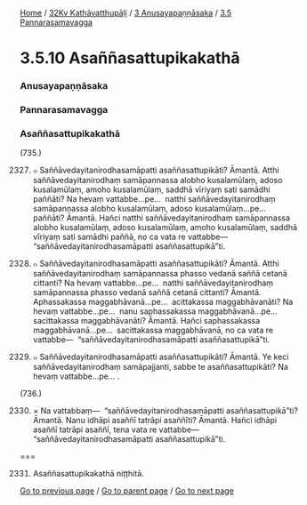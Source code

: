 
[Home](/) / [32Kv Kathāvatthupāḷi](/tipitaka/32Kv.md) / [3 Anusayapaṇṇāsaka](/tipitaka/32Kv/3.md) / [3.5 Pannarasamavagga](/tipitaka/32Kv/3/3.5.md)

# 3.5.10 Asaññasattupikakathā

### Anusayapaṇṇāsaka

### Pannarasamavagga

### Asaññasattupikakathā

(735.)

2327. ๐ Saññāvedayitanirodhasamāpatti asaññasattupikāti? Āmantā. Atthi saññāvedayitanirodhaṃ samāpannassa alobho kusalamūlaṃ, adoso kusalamūlaṃ, amoho kusalamūlaṃ, saddhā vīriyaṃ sati samādhi paññāti? Na hevaṃ vattabbe…pe…  natthi saññāvedayitanirodhaṃ samāpannassa alobho kusalamūlaṃ, adoso kusalamūlaṃ…pe…  paññāti? Āmantā. Hañci natthi saññāvedayitanirodhaṃ samāpannassa alobho kusalamūlaṃ, adoso kusalamūlaṃ, amoho kusalamūlaṃ, saddhā vīriyaṃ sati samādhi paññā, no ca vata re vattabbe—  “saññāvedayitanirodhasamāpatti asaññasattupikā”ti.

2328. ๐ Saññāvedayitanirodhasamāpatti asaññasattupikāti? Āmantā. Atthi saññāvedayitanirodhaṃ samāpannassa phasso vedanā saññā cetanā cittanti? Na hevaṃ vattabbe…pe…  natthi saññāvedayitanirodhaṃ samāpannassa phasso vedanā saññā cetanā cittanti? Āmantā. Aphassakassa maggabhāvanā…pe…  acittakassa maggabhāvanāti? Na hevaṃ vattabbe…pe…  nanu saphassakassa maggabhāvanā…pe…  sacittakassa maggabhāvanāti? Āmantā. Hañci saphassakassa maggabhāvanā…pe…  sacittakassa maggabhāvanā, no ca vata re vattabbe—  “saññāvedayitanirodhasamāpatti asaññasattupikā”ti.

2329. ๐ Saññāvedayitanirodhasamāpatti asaññasattupikāti? Āmantā. Ye keci saññāvedayitanirodhaṃ samāpajjanti, sabbe te asaññasattupikāti? Na hevaṃ vattabbe…pe… .

(736.)

2330. × Na vattabbaṃ—  “saññāvedayitanirodhasamāpatti asaññasattupikā”ti? Āmantā. Nanu idhāpi asaññī tatrāpi asaññīti? Āmantā. Hañci idhāpi asaññī tatrāpi asaññī, tena vata re vattabbe—  “saññāvedayitanirodhasamāpatti asaññasattupikā”ti.

===

2331. Asaññasattupikakathā niṭṭhitā.



[Go to previous page](/tipitaka/32Kv/3/3.5/3.5.9.md) / [Go to parent page](/tipitaka/32Kv/3/3.5.md) / [Go to next page](/tipitaka/32Kv/3/3.5/3.5.11.md)



